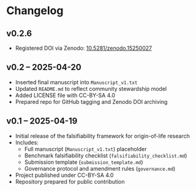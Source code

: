 # Changelog

## v0.2.6

- Registered DOI via Zenodo: [10.5281/zenodo.15250027](https://doi.org/10.5281/zenodo.15250027)

## v0.2 – 2025-04-20

- Inserted final manuscript into `Manuscript_v1.txt`
- Updated `README.md` to reflect community stewardship model
- Added LICENSE file with CC-BY-SA 4.0
- Prepared repo for GitHub tagging and Zenodo DOI archiving

## v0.1 – 2025-04-19

- Initial release of the falsifiability framework for origin-of-life research
- Includes:
  - Full manuscript (`Manuscript_v1.txt`) placeholder
  - Benchmark falsifiability checklist (`falsifiability_checklist.md`)
  - Submission template (`submission_template.md`)
  - Governance protocol and amendment rules (`governance.md`)
- Project published under CC-BY-SA 4.0
- Repository prepared for public contribution
